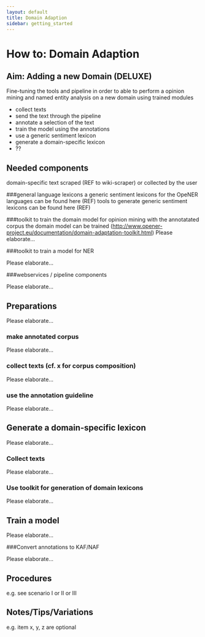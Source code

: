 ```yaml
---
layout: default
title: Domain Adaption
sidebar: getting_started
---
```


# How to: Domain Adaption

## Aim: Adding a new Domain (DELUXE)

Fine-tuning the tools and pipeline in order to able to perform a opinion mining and named entity analysis on a new domain using trained modules

+ collect texts
+ send the text through the pipeline 
+ annotate a selection of the text
+ train the model using the annotations
+ use a generic sentiment lexicon
+ generate a domain-specific lexicon
+ ??

## Needed components
domain-specific text scraped (REF to wiki-scraper) or collected by the user 

###general language lexicons
a generic sentiment lexicons for the OpeNER languages can be found here (REF)
tools to generate generic sentiment lexicons can be found here (REF)

###toolkit to train the domain model for opinion mining
with the annotatated corpus the domain model can be trained (http://www.opener-project.eu/documentation/domain-adaptation-toolkit.html)
Please elaborate...

###toolkit to train  a model for NER

Please elaborate...

###webservices / pipeline components

Please elaborate...

## Preparations

Please elaborate...

### make annotated corpus

Please elaborate...

### collect texts (cf. x for corpus composition)

Please elaborate...

### use the annotation guideline

Please elaborate...

## Generate a domain-specific lexicon

Please elaborate...


### Collect texts

Please elaborate...

### Use toolkit for generation of domain lexicons

Please elaborate...


## Train a model 

Please elaborate...


###Convert annotations to KAF/NAF

Please elaborate...


## Procedures

e.g. see scenario I or II or III

## Notes/Tips/Variations

e.g. item x, y, z are optional
